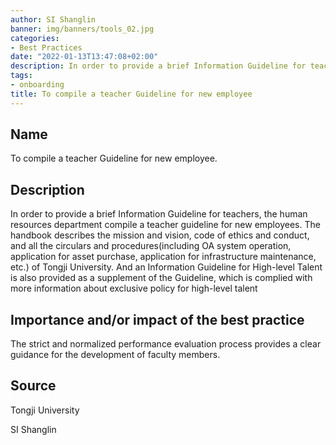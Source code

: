 ```yaml
---
author: SI Shanglin 
banner: img/banners/tools_02.jpg
categories:
- Best Practices
date: "2022-01-13T13:47:08+02:00"
description: In order to provide a brief Information Guideline for teachers, the human resources department compile a  teacher guideline for new employees. 
tags:
- onboarding
title: To compile a teacher Guideline for new employee 
---
```


## Name

To compile a teacher Guideline for new employee.

## Description

In order to provide a brief Information Guideline for teachers, the human resources department compile a  teacher guideline for new employees. The handbook describes the mission and vision, code of ethics and conduct, and all the circulars and procedures(including OA system operation, application for asset purchase, application for infrastructure maintenance, etc.) of Tongji University.
And an Information Guideline for High-level Talent is also provided as a supplement of the Guideline, which is complied with more information about exclusive policy for high-level talent

## Importance and/or impact of the best practice

The strict and normalized performance evaluation process provides a clear guidance for the development of faculty members.


## Source

Tongji University

SI Shanglin